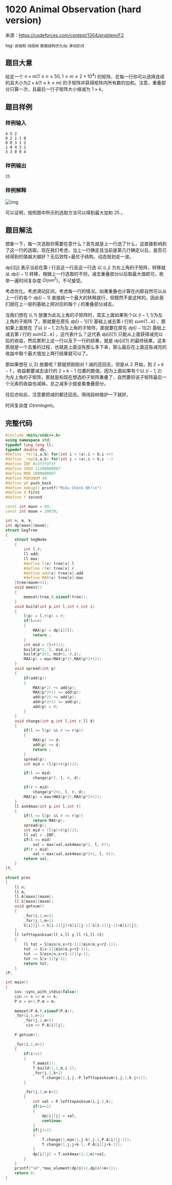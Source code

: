 # 1020 Animal Observation (hard version)

来源：https://codeforces.com/contest/1304/problem/F2

$tag:$ `前缀和` `线段树` `数据结构优化dp` `滑动区间`



## 题目大意

给定一个 $n×m(1≤n≤50,1≤m≤2×10^4)$ 的矩阵，在每一行你可以选择连续的且大小为$2× k(1≤k≤m)$ 的子矩阵并获得矩阵内所有数的加和。注意，重叠部分只算一次，且最后一行子矩阵大小缩减为 $1×k$。



## 题目样例

### 样例输入

```
4 5 2
0 2 1 1 0
0 0 3 1 2
1 0 4 3 1
3 3 0 0 4
```

### 样例输出

```
25
```

### 样例解释

![img](https://espresso.codeforces.com/49c4b7642b5058b4326289139e84c26b2d7211e4.png)



可以证明，按照图中所示的选取方法可以得到最大加和 $25$ 。



## 题目解法

想象一下，每一次选取你需要在意什么？首先就是上一行选了什么，这直接影响到了这一行的选取。现在我们考虑，当上一行确定且当前是第几行确定以后，是否已经得到的值越大越好？无后效性+最优子结构，动态规划走一波。

$dp[i][j]$ 表示当前在第 $i$ 行且这一行且这一行选 以 $(i,j)$ 为左上角的子矩阵，转移就从 $dp[i-1]$ 转移，根据上一行选取的不同，减去重叠部分以后取最大值即可。枚举一遍时间复杂度 $O(nm^2)$，不可接受。

考虑优化。考虑滑动区间，考虑每一行的情况。如果重叠也计算在内那自然可以从上一行的各个 $dp[i-1]$ 直接挑一个最大的转移就行，但既然不是这样的，因此我们就在上一层的基础上把对应的每个 $j$ 的重叠部分减去。

当我们想在 $(i,1)$ 放置为此左上角的子矩阵时，其实上面如果有个以 $(i-1,1)$为左上角的子矩阵 了，那就要在原先 $dp[i-1][1]$ 基础上减去第 $i$ 行的 $sum\{1...k\}$ ，那如果上面放在 了以 $(i-1,2)$为左上角的子矩阵，那就要在原先 $dp[i-1][2]$ 基础上减去第 $i$ 行的 $sum\{2...k\}$ ，这代表什么？这代表 $dp[i][1]$ 只能从上面获得减完以后的收益，然后累积上这一行以及下一行的结果，就是 $dp[i][1]$ 的最终结果，这本质就是一个去重的过程，也就是上面没有那么多下来，那么最后在上面这些减完的收益中取个最大值加上两行结果就可以了。

那如果想在 $(i,2)$ 放置呢？那就把刚刚对 $1$ 减的还回去，但是从 $2$ 开始，到 $2+k-1$ ，收益都要减去该行的 $2+k-1$ 位置的数值，因为上面如果有个以 $(i-1,2)$ 为左上角的子矩阵，那就是和现在想选的子矩阵重叠了，自然要将该子矩阵最后一个元素的收益也减掉。总之减多少就是看重叠部分。

往后亦如此，注意要把减的都还回去。用线段树维护一下就好。

时间复杂度 $O(nmlogm)$。

## 完整代码

```c++
#include <bits/stdc++.h>
using namespace std;
typedef long long ll;
typedef double db;
#define _for(i,a,b) for(int i = (a);i < b;i ++)
#define _rep(i,a,b) for(int i = (a);i > b;i --)
#define INF 0x3f3f3f3f
#define ZHUO 11100000007
#define MOD 1000000007
#define MIKUNUM 39
#define pb push_back
#define debug() printf("Miku Check OK!\n")
#define X first
#define Y second

const int maxn = 69;
const int maxm = 20039;

int n, m, k;
int dp[maxn][maxm];
struct SegTree
{
	struct SegNode
	{
		int l,r;
		ll add;
		ll max;
		#define l(x) tree[x].l
		#define r(x) tree[x].r
		#define add(x) tree[x].add
		#define MAX(x) tree[x].max
	}tree[maxm<<2];
	void memst()
	{
		memset(tree,0,sizeof(tree));
	}
	void build(int p,int l,int r,int i)
	{
		l(p) = l,r(p) = r;
		if(l==r)
		{
			MAX(p) = dp[i][l];
			return ;
		}
		int mid = (l+r)/2;
		build(p*2, l, mid,i);
		build(p*2+1, mid+1, r,i);
		MAX(p) = max(MAX(p*2),MAX(p*2+1));
	}
	void spread(int p)
	{
		if(add(p))
		{
			MAX(p*2) += add(p);
			MAX(p*2+1) += add(p);
			add(p*2) += add(p);
			add(p*2+1) += add(p);
			add(p) = 0;
		} 
	}
	void change(int p,int l,int r,ll d)
	{
		if(l <= l(p) && r >= r(p))
		{
			MAX(p) += d;
			add(p) += d;
			return ;
		} 
		spread(p);
		int mid = (l(p)+r(p))/2;

		if(l <= mid)
			change(p*2, l, r, d);

		if(r > mid)
			change(p*2+1, l, r, d);
		MAX(p) = max(MAX(p*2),MAX(p*2+1));
	} 
	ll ask4max(int p,int l,int r)
	{
		if(l <= l(p) && r >= r(p))
			return MAX(p);
		spread(p);
		int mid = (l(p)+r(p))/2;
		ll val = -INF;
		if(l <= mid)
			val = max(val,ask4max(p*2, l, r));
		if(r > mid)
			val = max(val,ask4max(p*2+1, l, r));
		return val;
	}
}T;

struct pres
{
	ll n;
	ll m;
	ll A[maxn][maxm];
	ll S[maxn][maxm];
	void getsum()
	{
		_for(i,1,n+1)
		_for(j,1,m+1)
		S[i][j] = S[i-1][j]+S[i][j-1]-S[i-1][j-1]+A[i][j];
	}
	ll lefttopasksum(ll x,ll y,ll r1,ll r2)
	{
		ll tot = S[min(n,x+r1-1)][min(m,y+r2-1)];
		tot -= S[x-1][min(m,y+r2-1)];
		tot -= S[min(n,x+r1-1)][y-1];
		tot += S[x-1][y-1];
		return tot;
	}
}P;

int main()
{
    ios::sync_with_stdio(false);
    cin >> n >> m >> k;
    P.n = n+1,P.m = m;
    
    memset(P.A,0,sizeof(P.A));
    _for(i,1,n+1)
		_for(j,1,m+1)
		 cin >> P.A[i][j];
    
    P.getsum();
    
    _for(i,1,n+1)
    {
    	if(i!=1)
    	{
			T.memst();
			T.build(1,1,m,i-1);
			_for(j,1,k+1)
				T.change(1,j,j,-P.lefttopasksum(i,j,1,k-j+1));
		}
    	
		_for(j,1,m-k+2)
    	{
			int val = P.lefttopasksum(i,j,2,k);
			if(i==1)
			{
				dp[i][j] = val;
				continue;
			}
			if(j!=1)
			{
				T.change(1,max(1,j-k),j-1,P.A[i][j-1]);
				T.change(1,j,j+k-1,-P.A[i][j+k-1]);
			}
			dp[i][j] = T.ask4max(1,1,m)+val;
		}
	}
	printf("%d",*max_element(dp[n]+1,dp[n]+m+1));
    return 0;
}
```

